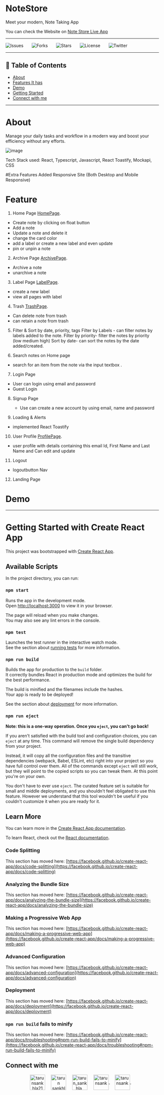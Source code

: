 # NoteStore

Meet your modern, Note Taking App


You can check the Website on [Note Store Live App](https://notestore.netlify.app/)

<hr />


![Issues](https://img.shields.io/github/issues/tarunsankhla/notesify)&nbsp;&nbsp;&nbsp;&nbsp;&nbsp;&nbsp;
![Forks](https://img.shields.io/github/forks/tarunsankhla/notesify)&nbsp;&nbsp;&nbsp;&nbsp;&nbsp;&nbsp;
![Stars](https://img.shields.io/github/stars/tarunsankhla/notesify)&nbsp;&nbsp;&nbsp;&nbsp;&nbsp;&nbsp;
![License](https://img.shields.io/github/license/tarunsankhla/notesify)&nbsp;&nbsp;&nbsp;&nbsp;&nbsp;&nbsp;
![Twitter](https://img.shields.io/twitter/url?url=https%3A%2F%2Fgithub.com%2Ftarunsankhla%2Fnotesify)&nbsp;&nbsp;&nbsp;

 ---

## 📕 Table of Contents


- [About](#About)
- [Features It has](#Feature)
- [Demo](#Demo)
- [Getting Started](#Getting-Started-with-Create-React-App)
- [Connect with me](#Connect-with-me)

---

# About

Manage your daily tasks and workflow in a modern way and boost your efficiency without any efforts.


![image](https://user-images.githubusercontent.com/47709623/169646754-059818f0-ce43-4e99-bb80-8c3dc24fbe6b.png)



Tech Stack used:
React, Typescript, Javascript, React Toastify, Mockapi, CSS

#Extra Features Added
Responsive Site (Both Desktop and Mobile Responsive)


# Feature


1. Home Page  [HomePage](https://notestore.netlify.app/home).
  - Create note by clicking on float button
  - Add a note
  - Update a note and delete it
  - change the card color 
  - add a label or create a new label and even update
  - pin or unpin a note

2. Archive Page [ArchivePage](https://notestore.netlify.app/archive).
 - Archive a note 
 - unarchive a note

3. Label Page  [LabelPage](https://notestore.netlify.app/label).
 - create a new label
 - view all pages with label 

4. Trash  [TrashPage](https://notestore.netlify.app/trash).
 - Can delete note from trash 
 - can retain a note from trash

5. Filter & Sort by date, priority, tags
    Filter by Labels - can filter notes by labels added to the note.
    Filter by priority-  filter the notes by priority (low medium high)
    Sort by date- can sort the notes by the date added/created.
  
 6. Search notes on Home page 
 - search for an item from the note via the input textbox .


 7. Login Page
   - User can login using email and password
   - Guest Login

8. Signup Page
   - Use can create a new account by using email, name and password

 9. Loading & Alerts
  - implemented React Toastify


10. User Profile [ProfilePage](https://feetz.netlify.app/profile).
 - user profile with details containing this email Id, First Name and Last Name and Can edit and update

11. Logout
 - logoutbutton Nav

12. Landing Page

# Demo

<hr />

# Getting Started with Create React App

This project was bootstrapped with [Create React App](https://github.com/facebook/create-react-app).

## Available Scripts

In the project directory, you can run:

### `npm start`

Runs the app in the development mode.\
Open [http://localhost:3000](http://localhost:3000) to view it in your browser.

The page will reload when you make changes.\
You may also see any lint errors in the console.

### `npm test`

Launches the test runner in the interactive watch mode.\
See the section about [running tests](https://facebook.github.io/create-react-app/docs/running-tests) for more information.

### `npm run build`

Builds the app for production to the `build` folder.\
It correctly bundles React in production mode and optimizes the build for the best performance.

The build is minified and the filenames include the hashes.\
Your app is ready to be deployed!

See the section about [deployment](https://facebook.github.io/create-react-app/docs/deployment) for more information.

### `npm run eject`

**Note: this is a one-way operation. Once you `eject`, you can't go back!**

If you aren't satisfied with the build tool and configuration choices, you can `eject` at any time. This command will remove the single build dependency from your project.

Instead, it will copy all the configuration files and the transitive dependencies (webpack, Babel, ESLint, etc) right into your project so you have full control over them. All of the commands except `eject` will still work, but they will point to the copied scripts so you can tweak them. At this point you're on your own.

You don't have to ever use `eject`. The curated feature set is suitable for small and middle deployments, and you shouldn't feel obligated to use this feature. However we understand that this tool wouldn't be useful if you couldn't customize it when you are ready for it.

## Learn More

You can learn more in the [Create React App documentation](https://facebook.github.io/create-react-app/docs/getting-started).

To learn React, check out the [React documentation](https://reactjs.org/).

### Code Splitting

This section has moved here: [https://facebook.github.io/create-react-app/docs/code-splitting](https://facebook.github.io/create-react-app/docs/code-splitting)

### Analyzing the Bundle Size

This section has moved here: [https://facebook.github.io/create-react-app/docs/analyzing-the-bundle-size](https://facebook.github.io/create-react-app/docs/analyzing-the-bundle-size)

### Making a Progressive Web App

This section has moved here: [https://facebook.github.io/create-react-app/docs/making-a-progressive-web-app](https://facebook.github.io/create-react-app/docs/making-a-progressive-web-app)

### Advanced Configuration

This section has moved here: [https://facebook.github.io/create-react-app/docs/advanced-configuration](https://facebook.github.io/create-react-app/docs/advanced-configuration)

### Deployment

This section has moved here: [https://facebook.github.io/create-react-app/docs/deployment](https://facebook.github.io/create-react-app/docs/deployment)

### `npm run build` fails to minify

This section has moved here: [https://facebook.github.io/create-react-app/docs/troubleshooting#npm-run-build-fails-to-minify](https://facebook.github.io/create-react-app/docs/troubleshooting#npm-run-build-fails-to-minify)


 ## Connect with me
<p align="center">
<a href="https://twitter.com/tarunsankhla21" target="blank"><img align="center" src="https://img.icons8.com/fluency/2x/twitter-circled.png" alt="tarunsankhla21" height="50" width="50" /></a> &nbsp;&nbsp;&nbsp;
<a href="https://www.linkedin.com/in/tarun-sankhla/" target="blank"><img align="center" src="https://img.icons8.com/color/2x/linkedin.png" alt="tarun sankhla" height="50" width="50" /></a>&nbsp;&nbsp;&nbsp;&nbsp;
<a href="https://instagram.com/tarun_sankhla_" target="blank"><img align="center" src="https://img.icons8.com/plasticine/2x/instagram.png" alt="tarun_sankhla_" height="50" width="50" /></a> &nbsp;&nbsp;&nbsp;
<a href="https://linktr.ee/tarunsank" target="blank"><img align="center" src="https://img.icons8.com/color/2x/linktree.png" alt="tarunsank" height="50" width="50" />
</a> &nbsp;&nbsp;&nbsp;
<a href="https://tarunsankhla.hashnode.dev/" target="blank"><img align="center" src="https://img.icons8.com/plasticine/2x/blog.png" alt="tarunsank" height="50" width="50" />
</a> &nbsp;&nbsp;&nbsp;
  
  
  
</p>
